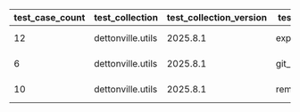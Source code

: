 | test_case_count | test_collection | test_collection_version | test_component | test_date | test_failed | test_details_link |
| --- | --- | --- | --- | --- | --- | --- |
| 12 | dettonville.utils | 2025.8.1 | export_dicts | 2025-08-12T13:24:24Z | False | [test details](./export_dicts/test.results/test-results.md) |
| 6 | dettonville.utils | 2025.8.1 | git_pacp | 2025-08-12T13:24:24Z | False | [test details](./git_pacp/test.results/test-results.md) |
| 10 | dettonville.utils | 2025.8.1 | remove_dict_keys | 2025-08-12T13:24:24Z | False | [test details](./remove_dict_keys/test.results/test-results.md) |
